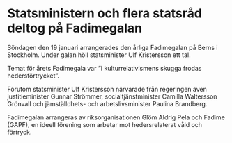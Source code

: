 # Statsministern och flera statsråd deltog på Fadimegalan

Söndagen den 19 januari arrangerades den årliga Fadimegalan på Berns i Stockholm. Under galan höll statsminister Ulf Kristersson ett tal.

Temat för årets Fadimegala var ”I kulturrelativismens skugga frodas hedersförtrycket”.

Förutom statsminister Ulf Kristersson närvarade från regeringen även justitieminister Gunnar Strömmer, socialtjänstminister Camilla Waltersson Grönvall och jämställdhets- och arbetslivsminister Paulina Brandberg.

Fadimegalan arrangeras av riksorganisationen Glöm Aldrig Pela och Fadime (GAPF), en ideell förening som arbetar mot hedersrelaterat våld och förtryck.
